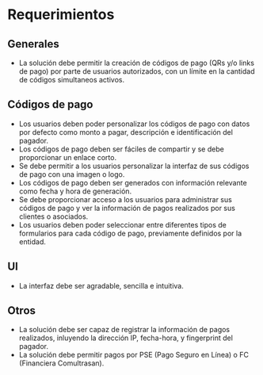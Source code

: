 # Requerimientos

## Generales
- La solución debe permitir la creación de códigos de pago (QRs y/o links de pago) por parte de usuarios autorizados, con un límite en la cantidad de códigos simultaneos activos.

## Códigos de pago
- Los usuarios deben poder personalizar los códigos de pago con datos por defecto como monto a pagar, descripción e identificación del pagador.
- Los códigos de pago deben ser fáciles de compartir y se debe proporcionar un enlace corto.
- Se debe permitir a los usuarios personalizar la interfaz de sus códigos de pago con una imagen o logo.
- Los códigos de pago deben ser generados con información relevante como fecha y hora de generación.
- Se debe proporcionar acceso a los usuarios para administrar sus códigos de pago y ver la información de pagos realizados por sus clientes o asociados.
- Los usuarios deben poder seleccionar entre diferentes tipos de formularios para cada código de pago, previamente definidos por la entidad.

## UI
- La interfaz debe ser agradable, sencilla e intuitiva.

## Otros
- La solución debe ser capaz de registrar la información de pagos realizados, inluyendo la dirección IP, fecha-hora, y fingerprint del pagador.
- La solución debe permitir pagos por PSE (Pago Seguro en Línea) o FC (Financiera Comultrasan).
